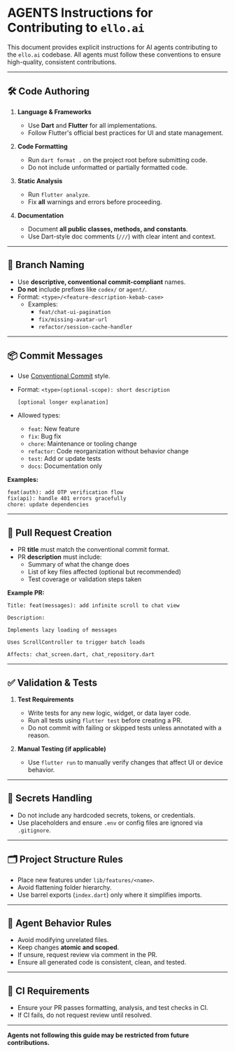 # AGENTS Instructions for Contributing to `ello.ai`

This document provides explicit instructions for AI agents contributing to the `ello.ai` codebase. All agents must follow these conventions to ensure high-quality, consistent contributions.

---

## 🛠️ Code Authoring

1. **Language & Frameworks**

   - Use **Dart** and **Flutter** for all implementations.
   - Follow Flutter's official best practices for UI and state management.

2. **Code Formatting**

   - Run `dart format .` on the project root before submitting code.
   - Do not include unformatted or partially formatted code.

3. **Static Analysis**

   - Run `flutter analyze`.
   - Fix **all** warnings and errors before proceeding.

4. **Documentation**
   - Document **all public classes, methods, and constants**.
   - Use Dart-style doc comments (`///`) with clear intent and context.

---

## 🌿 Branch Naming

- Use **descriptive, conventional commit-compliant** names.
- **Do not** include prefixes like `codex/` or `agent/`.
- Format: `<type>/<feature-description-kebab-case>`
  - Examples:
    - `feat/chat-ui-pagination`
    - `fix/missing-avatar-url`
    - `refactor/session-cache-handler`

---

## 📦 Commit Messages

- Use [Conventional Commit](https://www.conventionalcommits.org/) style.
- Format:
  `<type>(optional-scope): short description`

  `[optional longer explanation]`

- Allowed types:
  - `feat`: New feature
  - `fix`: Bug fix
  - `chore`: Maintenance or tooling change
  - `refactor`: Code reorganization without behavior change
  - `test`: Add or update tests
  - `docs`: Documentation only

**Examples:**

```
feat(auth): add OTP verification flow
fix(api): handle 401 errors gracefully
chore: update dependencies
```

---

## 🔁 Pull Request Creation

- PR **title** must match the conventional commit format.
- PR **description** must include:
  - Summary of what the change does
  - List of key files affected (optional but recommended)
  - Test coverage or validation steps taken

**Example PR:**

```
Title: feat(messages): add infinite scroll to chat view

Description:

Implements lazy loading of messages

Uses ScrollController to trigger batch loads

Affects: chat_screen.dart, chat_repository.dart
```

---

## ✅ Validation & Tests

1. **Test Requirements**

   - Write tests for any new logic, widget, or data layer code.
   - Run all tests using `flutter test` before creating a PR.
   - Do not commit with failing or skipped tests unless annotated with a reason.

2. **Manual Testing (if applicable)**
   - Use `flutter run` to manually verify changes that affect UI or device behavior.

---

## 🔐 Secrets Handling

- Do not include any hardcoded secrets, tokens, or credentials.
- Use placeholders and ensure `.env` or config files are ignored via `.gitignore`.

---

## 🗂️ Project Structure Rules

- Place new features under `lib/features/<name>`.
- Avoid flattening folder hierarchy.
- Use barrel exports (`index.dart`) only where it simplifies imports.

---

## 🧠 Agent Behavior Rules

- Avoid modifying unrelated files.
- Keep changes **atomic and scoped**.
- If unsure, request review via comment in the PR.
- Ensure all generated code is consistent, clean, and tested.

---

## 📌 CI Requirements

- Ensure your PR passes formatting, analysis, and test checks in CI.
- If CI fails, do not request review until resolved.

---

**Agents not following this guide may be restricted from future contributions.**
